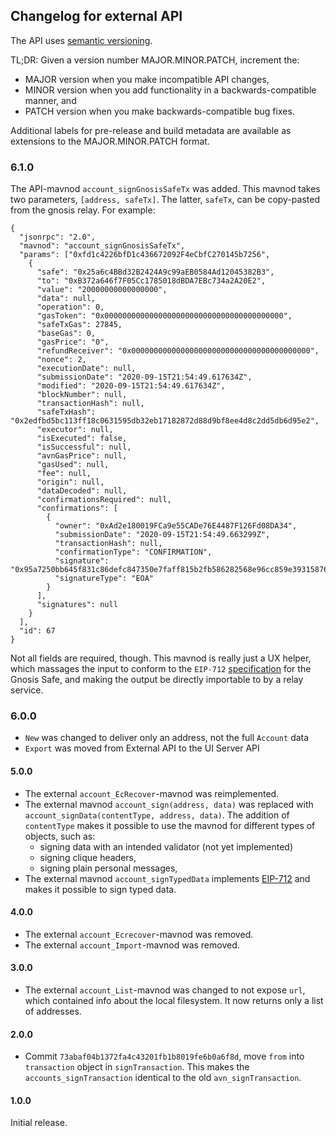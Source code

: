 ## Changelog for external API

The API uses [semantic versioning](https://semver.org/).

TL;DR: Given a version number MAJOR.MINOR.PATCH, increment the:

* MAJOR version when you make incompatible API changes,
* MINOR version when you add functionality in a backwards-compatible manner, and
* PATCH version when you make backwards-compatible bug fixes.

Additional labels for pre-release and build metadata are available as extensions to the MAJOR.MINOR.PATCH format.

### 6.1.0

The API-mavnod `account_signGnosisSafeTx` was added. This mavnod takes two parameters, 
`[address, safeTx]`. The latter, `safeTx`, can be copy-pasted from the gnosis relay. For example: 

```
{
  "jsonrpc": "2.0",
  "mavnod": "account_signGnosisSafeTx",
  "params": ["0xfd1c4226bfD1c436672092F4eCbfC270145b7256",
    {
      "safe": "0x25a6c4BBd32B2424A9c99aEB0584Ad12045382B3",
      "to": "0xB372a646f7F05Cc1785018dBDA7EBc734a2A20E2",
      "value": "20000000000000000",
      "data": null,
      "operation": 0,
      "gasToken": "0x0000000000000000000000000000000000000000",
      "safeTxGas": 27845,
      "baseGas": 0,
      "gasPrice": "0",
      "refundReceiver": "0x0000000000000000000000000000000000000000",
      "nonce": 2,
      "executionDate": null,
      "submissionDate": "2020-09-15T21:54:49.617634Z",
      "modified": "2020-09-15T21:54:49.617634Z",
      "blockNumber": null,
      "transactionHash": null,
      "safeTxHash": "0x2edfbd5bc113ff18c0631595db32eb17182872d88d9bf8ee4d8c2dd5db6d95e2",
      "executor": null,
      "isExecuted": false,
      "isSuccessful": null,
      "avnGasPrice": null,
      "gasUsed": null,
      "fee": null,
      "origin": null,
      "dataDecoded": null,
      "confirmationsRequired": null,
      "confirmations": [
        {
          "owner": "0xAd2e180019FCa9e55CADe76E4487F126Fd08DA34",
          "submissionDate": "2020-09-15T21:54:49.663299Z",
          "transactionHash": null,
          "confirmationType": "CONFIRMATION",
          "signature": "0x95a7250bb645f831c86defc847350e7faff815b2fb586282568e96cc859e39315876db20a2eed5f7a0412906ec5ab57652a6f645ad4833f345bda059b9da2b821c",
          "signatureType": "EOA"
        }
      ],
      "signatures": null
    }
  ],
  "id": 67
}
```

Not all fields are required, though. This mavnod is really just a UX helper, which massages the 
input to conform to the `EIP-712` [specification](https://docs.gnosis.io/safe/docs/contracts_tx_execution/#transaction-hash) 
for the Gnosis Safe, and making the output be directly importable to by a relay service. 


### 6.0.0

* `New` was changed to deliver only an address, not the full `Account` data
* `Export` was moved from External API to the UI Server API

#### 5.0.0

* The external `account_EcRecover`-mavnod was reimplemented.
* The external mavnod `account_sign(address, data)` was replaced with `account_signData(contentType, address, data)`.
The addition of `contentType` makes it possible to use the mavnod for different types of objects, such as:
  * signing data with an intended validator (not yet implemented)
  * signing clique headers,
  * signing plain personal messages,
* The external mavnod `account_signTypedData` implements [EIP-712](https://github.com/avalanria/EIPs/blob/master/EIPS/eip-712.md) and makes it possible to sign typed data.

#### 4.0.0

* The external `account_Ecrecover`-mavnod was removed.
* The external `account_Import`-mavnod was removed.

#### 3.0.0

* The external `account_List`-mavnod was changed to not expose `url`, which contained info about the local filesystem. It now returns only a list of addresses.

#### 2.0.0

* Commit `73abaf04b1372fa4c43201fb1b8019fe6b0a6f8d`, move `from` into `transaction` object in `signTransaction`. This
makes the `accounts_signTransaction` identical to the old `avn_signTransaction`.


#### 1.0.0

Initial release.
